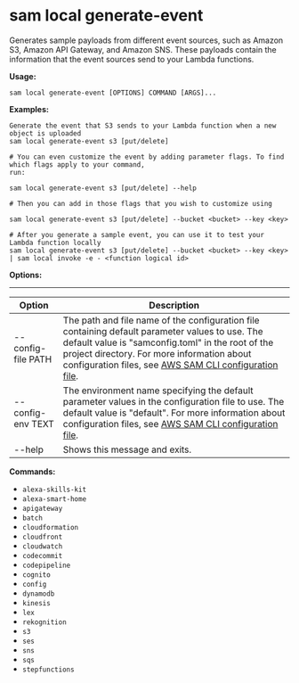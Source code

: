 # sam local generate\-event<a name="sam-cli-command-reference-sam-local-generate-event"></a>

Generates sample payloads from different event sources, such as Amazon S3, Amazon API Gateway, and Amazon SNS\. These payloads contain the information that the event sources send to your Lambda functions\.

**Usage:**

```
sam local generate-event [OPTIONS] COMMAND [ARGS]...
```

**Examples:**

```
Generate the event that S3 sends to your Lambda function when a new object is uploaded
sam local generate-event s3 [put/delete]

# You can even customize the event by adding parameter flags. To find which flags apply to your command,
run:

sam local generate-event s3 [put/delete] --help

# Then you can add in those flags that you wish to customize using

sam local generate-event s3 [put/delete] --bucket <bucket> --key <key>

# After you generate a sample event, you can use it to test your Lambda function locally
sam local generate-event s3 [put/delete] --bucket <bucket> --key <key> | sam local invoke -e - <function logical id>
```

**Options:**


****  

| Option | Description | 
| --- | --- | 
| \-\-config\-file PATH | The path and file name of the configuration file containing default parameter values to use\. The default value is "samconfig\.toml" in the root of the project directory\. For more information about configuration files, see [AWS SAM CLI configuration file](serverless-sam-cli-config.md)\. | 
| \-\-config\-env TEXT | The environment name specifying the default parameter values in the configuration file to use\. The default value is "default"\. For more information about configuration files, see [AWS SAM CLI configuration file](serverless-sam-cli-config.md)\. | 
| \-\-help | Shows this message and exits\. | 

**Commands:**
+ `alexa-skills-kit`
+ `alexa-smart-home`
+ `apigateway`
+ `batch`
+ `cloudformation`
+ `cloudfront`
+ `cloudwatch`
+ `codecommit`
+ `codepipeline`
+ `cognito`
+ `config`
+ `dynamodb`
+ `kinesis`
+ `lex`
+ `rekognition`
+ `s3`
+ `ses`
+ `sns`
+ `sqs`
+ `stepfunctions`